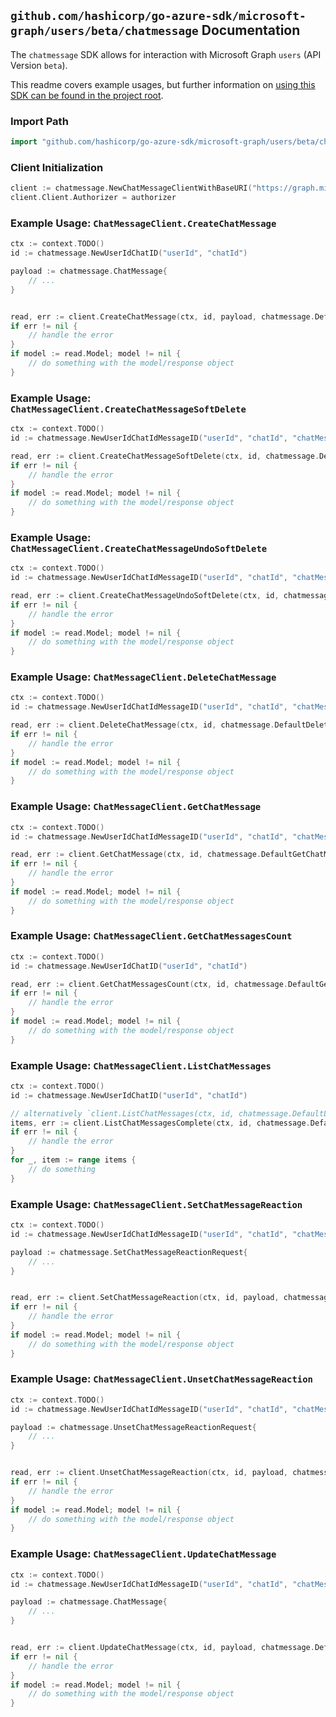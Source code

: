 
## `github.com/hashicorp/go-azure-sdk/microsoft-graph/users/beta/chatmessage` Documentation

The `chatmessage` SDK allows for interaction with Microsoft Graph `users` (API Version `beta`).

This readme covers example usages, but further information on [using this SDK can be found in the project root](https://github.com/hashicorp/go-azure-sdk/tree/main/docs).

### Import Path

```go
import "github.com/hashicorp/go-azure-sdk/microsoft-graph/users/beta/chatmessage"
```


### Client Initialization

```go
client := chatmessage.NewChatMessageClientWithBaseURI("https://graph.microsoft.com")
client.Client.Authorizer = authorizer
```


### Example Usage: `ChatMessageClient.CreateChatMessage`

```go
ctx := context.TODO()
id := chatmessage.NewUserIdChatID("userId", "chatId")

payload := chatmessage.ChatMessage{
	// ...
}


read, err := client.CreateChatMessage(ctx, id, payload, chatmessage.DefaultCreateChatMessageOperationOptions())
if err != nil {
	// handle the error
}
if model := read.Model; model != nil {
	// do something with the model/response object
}
```


### Example Usage: `ChatMessageClient.CreateChatMessageSoftDelete`

```go
ctx := context.TODO()
id := chatmessage.NewUserIdChatIdMessageID("userId", "chatId", "chatMessageId")

read, err := client.CreateChatMessageSoftDelete(ctx, id, chatmessage.DefaultCreateChatMessageSoftDeleteOperationOptions())
if err != nil {
	// handle the error
}
if model := read.Model; model != nil {
	// do something with the model/response object
}
```


### Example Usage: `ChatMessageClient.CreateChatMessageUndoSoftDelete`

```go
ctx := context.TODO()
id := chatmessage.NewUserIdChatIdMessageID("userId", "chatId", "chatMessageId")

read, err := client.CreateChatMessageUndoSoftDelete(ctx, id, chatmessage.DefaultCreateChatMessageUndoSoftDeleteOperationOptions())
if err != nil {
	// handle the error
}
if model := read.Model; model != nil {
	// do something with the model/response object
}
```


### Example Usage: `ChatMessageClient.DeleteChatMessage`

```go
ctx := context.TODO()
id := chatmessage.NewUserIdChatIdMessageID("userId", "chatId", "chatMessageId")

read, err := client.DeleteChatMessage(ctx, id, chatmessage.DefaultDeleteChatMessageOperationOptions())
if err != nil {
	// handle the error
}
if model := read.Model; model != nil {
	// do something with the model/response object
}
```


### Example Usage: `ChatMessageClient.GetChatMessage`

```go
ctx := context.TODO()
id := chatmessage.NewUserIdChatIdMessageID("userId", "chatId", "chatMessageId")

read, err := client.GetChatMessage(ctx, id, chatmessage.DefaultGetChatMessageOperationOptions())
if err != nil {
	// handle the error
}
if model := read.Model; model != nil {
	// do something with the model/response object
}
```


### Example Usage: `ChatMessageClient.GetChatMessagesCount`

```go
ctx := context.TODO()
id := chatmessage.NewUserIdChatID("userId", "chatId")

read, err := client.GetChatMessagesCount(ctx, id, chatmessage.DefaultGetChatMessagesCountOperationOptions())
if err != nil {
	// handle the error
}
if model := read.Model; model != nil {
	// do something with the model/response object
}
```


### Example Usage: `ChatMessageClient.ListChatMessages`

```go
ctx := context.TODO()
id := chatmessage.NewUserIdChatID("userId", "chatId")

// alternatively `client.ListChatMessages(ctx, id, chatmessage.DefaultListChatMessagesOperationOptions())` can be used to do batched pagination
items, err := client.ListChatMessagesComplete(ctx, id, chatmessage.DefaultListChatMessagesOperationOptions())
if err != nil {
	// handle the error
}
for _, item := range items {
	// do something
}
```


### Example Usage: `ChatMessageClient.SetChatMessageReaction`

```go
ctx := context.TODO()
id := chatmessage.NewUserIdChatIdMessageID("userId", "chatId", "chatMessageId")

payload := chatmessage.SetChatMessageReactionRequest{
	// ...
}


read, err := client.SetChatMessageReaction(ctx, id, payload, chatmessage.DefaultSetChatMessageReactionOperationOptions())
if err != nil {
	// handle the error
}
if model := read.Model; model != nil {
	// do something with the model/response object
}
```


### Example Usage: `ChatMessageClient.UnsetChatMessageReaction`

```go
ctx := context.TODO()
id := chatmessage.NewUserIdChatIdMessageID("userId", "chatId", "chatMessageId")

payload := chatmessage.UnsetChatMessageReactionRequest{
	// ...
}


read, err := client.UnsetChatMessageReaction(ctx, id, payload, chatmessage.DefaultUnsetChatMessageReactionOperationOptions())
if err != nil {
	// handle the error
}
if model := read.Model; model != nil {
	// do something with the model/response object
}
```


### Example Usage: `ChatMessageClient.UpdateChatMessage`

```go
ctx := context.TODO()
id := chatmessage.NewUserIdChatIdMessageID("userId", "chatId", "chatMessageId")

payload := chatmessage.ChatMessage{
	// ...
}


read, err := client.UpdateChatMessage(ctx, id, payload, chatmessage.DefaultUpdateChatMessageOperationOptions())
if err != nil {
	// handle the error
}
if model := read.Model; model != nil {
	// do something with the model/response object
}
```
